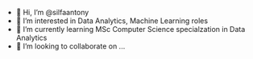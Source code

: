 - 👋 Hi, I’m @silfaantony
- 👀 I’m interested in Data Analytics, Machine Learning roles
- 🌱 I’m currently learning MSc Computer Science specialzation in  Data Analytics
- 💞️ I’m looking to collaborate on ...


<!---
silfaantony/silfaantony is a ✨ special ✨ repository because its `README.md` (this file) appears on your GitHub profile.
You can click the Preview link to take a look at your changes.
--->
